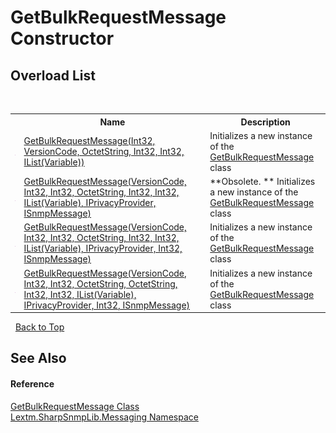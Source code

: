 # GetBulkRequestMessage Constructor 
 


## Overload List
&nbsp;<table><tr><th></th><th>Name</th><th>Description</th></tr><tr><td>![Public method](media/pubmethod.gif "Public method")</td><td><a href="M_Lextm_SharpSnmpLib_Messaging_GetBulkRequestMessage__ctor_3">GetBulkRequestMessage(Int32, VersionCode, OctetString, Int32, Int32, IList(Variable))</a></td><td>
Initializes a new instance of the <a href="T_Lextm_SharpSnmpLib_Messaging_GetBulkRequestMessage">GetBulkRequestMessage</a> class</td></tr><tr><td>![Public method](media/pubmethod.gif "Public method")</td><td><a href="M_Lextm_SharpSnmpLib_Messaging_GetBulkRequestMessage__ctor_1">GetBulkRequestMessage(VersionCode, Int32, Int32, OctetString, Int32, Int32, IList(Variable), IPrivacyProvider, ISnmpMessage)</a></td><td> **Obsolete. **
Initializes a new instance of the <a href="T_Lextm_SharpSnmpLib_Messaging_GetBulkRequestMessage">GetBulkRequestMessage</a> class</td></tr><tr><td>![Public method](media/pubmethod.gif "Public method")</td><td><a href="M_Lextm_SharpSnmpLib_Messaging_GetBulkRequestMessage__ctor_2">GetBulkRequestMessage(VersionCode, Int32, Int32, OctetString, Int32, Int32, IList(Variable), IPrivacyProvider, Int32, ISnmpMessage)</a></td><td>
Initializes a new instance of the <a href="T_Lextm_SharpSnmpLib_Messaging_GetBulkRequestMessage">GetBulkRequestMessage</a> class</td></tr><tr><td>![Public method](media/pubmethod.gif "Public method")</td><td><a href="M_Lextm_SharpSnmpLib_Messaging_GetBulkRequestMessage__ctor">GetBulkRequestMessage(VersionCode, Int32, Int32, OctetString, OctetString, Int32, Int32, IList(Variable), IPrivacyProvider, Int32, ISnmpMessage)</a></td><td>
Initializes a new instance of the <a href="T_Lextm_SharpSnmpLib_Messaging_GetBulkRequestMessage">GetBulkRequestMessage</a> class</td></tr></table>&nbsp;
<a href="#getbulkrequestmessage-constructor">Back to Top</a>

## See Also


#### Reference
<a href="T_Lextm_SharpSnmpLib_Messaging_GetBulkRequestMessage">GetBulkRequestMessage Class</a><br /><a href="N_Lextm_SharpSnmpLib_Messaging">Lextm.SharpSnmpLib.Messaging Namespace</a><br />